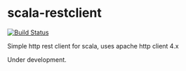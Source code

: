 scala-restclient
================

[![Build Status](https://secure.travis-ci.org/dima-exe/scala-restclient.png)](http://travis-ci.org/dima-exe/scala-restclient)

Simple http rest client for scala, uses apache http client 4.x

Under development.
